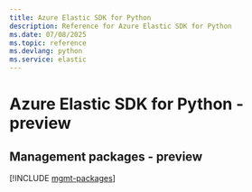 ```yaml
---
title: Azure Elastic SDK for Python
description: Reference for Azure Elastic SDK for Python
ms.date: 07/08/2025
ms.topic: reference
ms.devlang: python
ms.service: elastic
---
```

# Azure Elastic SDK for Python - preview

## Management packages - preview
[!INCLUDE [mgmt-packages](elastic-mgmt-index.md)]